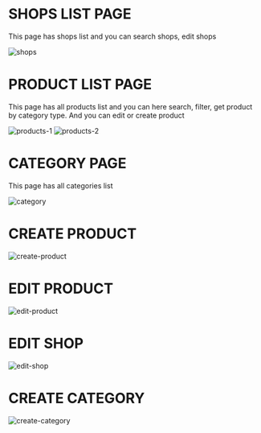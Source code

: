 # SHOPS LIST PAGE

This page has shops list and you can search shops, edit shops

![shops](https://github.com/bilolbek1/shop_products/assets/123928764/cf05a242-356c-45be-8427-50114092abee)


# PRODUCT LIST PAGE 

This page has all products list and you can here search, filter, get product by category type. And you can edit or create product

![products-1](https://github.com/bilolbek1/shop_products/assets/123928764/47a2574d-c1be-4d5e-beb6-78add0f9924e)
![products-2](https://github.com/bilolbek1/shop_products/assets/123928764/3e07f33d-fa59-45bb-8eea-19342602641a)

# CATEGORY PAGE

This page has all categories list

![category](https://github.com/bilolbek1/shop_products/assets/123928764/135158c9-83d4-4a58-b24d-b4c2af1b8d9e)

# CREATE PRODUCT

![create-product](https://github.com/bilolbek1/shop_products/assets/123928764/58c3ecfc-7105-4c0b-b7b9-69b84e4fba08)

# EDIT PRODUCT

![edit-product](https://github.com/bilolbek1/shop_products/assets/123928764/c4156379-8499-4ff3-8507-5fff6f92ea7d)

# EDIT SHOP

![edit-shop](https://github.com/bilolbek1/shop_products/assets/123928764/c886109e-23ca-418e-81b7-4dbfb01cb787)

# CREATE CATEGORY

![create-category](https://github.com/bilolbek1/shop_products/assets/123928764/8ce4750d-9c8d-4240-87a0-faf23ec86fec)


